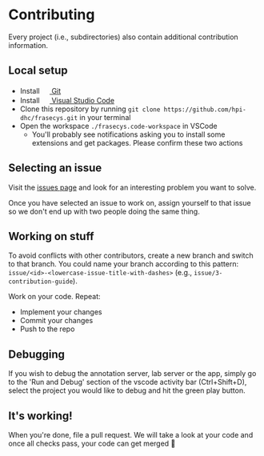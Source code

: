 # Contributing

Every project (i.e., subdirectories) also contain additional contribution information.

## Local setup

- Install [<img src="https://user-images.githubusercontent.com/82543715/142914382-5be71efd-9e34-46c2-aad6-04255c430594.png" width="16" height="16"> Git](https://git-scm.com/downloads)
- Install [<img src="https://user-images.githubusercontent.com/82543715/142914400-49d5815b-71a7-4198-9501-157fc3aa40a2.png" width="16" height="16"> Visual Studio Code](https://code.visualstudio.com)
- Clone this repository by running `git clone https://github.com/hpi-dhc/frasecys.git` in your terminal
- Open the workspace `./frasecys.code-workspace` in VSCode
  - You'll probably see notifications asking you to install some extensions and get packages. Please confirm these two actions

## Selecting an issue

Visit the [issues page](https://github.com/hpi-dhc/frasecys/issues) and look for an interesting problem you want to solve.

Once you have selected an issue to work on, assign yourself to that issue so we don't end up with two people doing the same thing.

## Working on stuff

To avoid conflicts with other contributors, create a new branch and switch to that branch. You could name your branch according to this pattern: `issue/<id>-<lowercase-issue-title-with-dashes>` (e.g., `issue/3-contribution-guide`).

Work on your code. Repeat:

- Implement your changes
- Commit your changes
- Push to the repo

## Debugging

If you wish to debug the annotation server, lab server or the app, simply go to the 'Run and Debug' section of the vscode activity bar (Ctrl+Shift+D),
select the project you would like to debug and hit the green play button.

## It's working!

When you're done, file a pull request. We will take a look at your code and once all checks pass, your code can get merged 🥳
